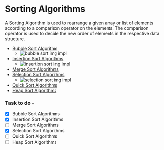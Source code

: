 # Sorting Algorithms

A Sorting Algorithm is used to rearrange a given array or list of elements
according to a comparison operator on the elements. The comparison operator is
used to decide the new order of elements in the respective data structure.

- [Bubble Sort Algorithm](./bubbel_sort.c)
    - ![bubble sort img impl](https://miro.medium.com/v2/resize:fit:1144/1*5WXRN62ddiM_Gcf4GDdCZg.gif) 
- [Insertion Sort Algorithms](./insertion_sort.c)
    - ![insertion sort img impl](https://miro.medium.com/v2/resize:fit:1012/1*JP-wURjwf4k23U2G3GNQDw.gif) 
- [Merge Sort Algorithms]()
- [Selection Sort Algorithms](./selection_sort.c)
    - ![selection sort img impl](https://miro.medium.com/v2/resize:fit:679/1*rLYIKJEIa3eYVOwfwMtCCw.gif) 
- [Quick Sort Algorithms]()
- [Heap Sort Algorithms]()

### Task to do - 
- [x] Bubble Sort Algorithms
- [x] Insertion Sort Algorithms
- [ ] Merge Sort Algorithms
- [x] Selection Sort Algorithms
- [ ] Quick Sort Algorithms
- [ ] Heap Sort Algorithms
